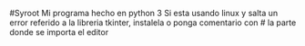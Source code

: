 #Syroot
Mi programa hecho en python 3
Si esta usando linux y salta un error referido a la libreria tkinter, instalela o ponga 
comentario con # la parte donde se importa el editor
